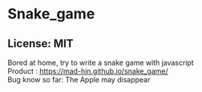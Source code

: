 # Snake_game
## License: MIT
Bored at home, try to write a snake game with javascript\
Product : https://mad-hin.github.io/snake_game/ \
Bug know so far: The Apple may disappear 
